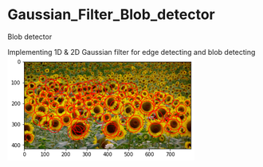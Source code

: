 # Gaussian_Filter_Blob_detector

Blob detector

Implementing 1D & 2D Gaussian filter for edge detecting and blob detecting  
![image](https://github.com/xywang0001/Gaussian_Filter_Blob_detector/blob/master/Result/Blob_detector.png)
